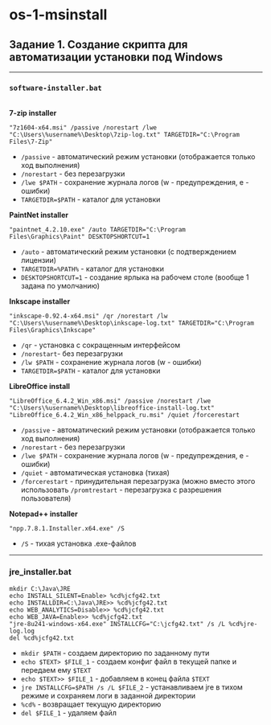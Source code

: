 # os-1-msinstall
## Задание 1. Создание скрипта для автоматизации установки под Windows
---
### `software-installer.bat`
\
__7-zip installer__
```shell
"7z1604-x64.msi" /passive /norestart /lwe "C:\Users\%username%\Desktop\7zip-log.txt" TARGETDIR="C:\Program Files\7-Zip"
```
- `/passive` - автоматический режим установки (отображается только ход выполнения)
- `/norestart` - без перезагрузки
- `/lwe $PATH` - сохранение журнала логов (w - предупреждения, e - ошибки)
- `TARGETDIR=$PATH` - каталог для установки

__PaintNet installer__
```shell
"paintnet_4.2.10.exe" /auto TARGETDIR="C:\Program Files\Graphics\Paint" DESKTOPSHORTCUT=1
```
- `/auto` - автоматический режим установки (с подтверждением лицензии)
- `TARGETDIR=%PATH%` - каталог для установки
- `DESKTOPSHORTCUT=1` - создание ярлыка на рабочем столе (вообще 1 задана по умолчанию)

__Inkscape installer__
```shell
"inkscape-0.92.4-x64.msi" /qr /norestart /lw "C:\Users\%username%\Desktop\inkscape-log.txt" TARGETDIR="C:\Program Files\Graphics\Inkscape"
```
- `/qr` - установка с сокращенным интерфейсом
- `/norestart`- без перезагрузки
- `/lw $PATH` - сохранение журнала логов (w - ошибки)
- `TARGETDIR=$PATH` - каталог для установки

__LibreOffice install__
```shell
"LibreOffice_6.4.2_Win_x86.msi" /passive /norestart /lwe "C:\Users\%username%\Desktop\libreoffice-install-log.txt"
"LibreOffice_6.4.2_Win_x86_helppack_ru.msi" /quiet /forcerestart
```
- `/passive` - автоматический режим установки (отображается только ход выполнения)
- `/norestart` - без перезагрузки
- `/lwe $PATH` - сохранение журнала логов (w - предупреждения, e - ошибки)
- `/quiet` - автоматическая установка (тихая)
- `/forcerestart` - принудительная перезагрузка (можно вместо этого использовать `/promtrestart` - перезагрузка с разрешения пользователя)

__Notepad++ installer__
```shell
"npp.7.8.1.Installer.x64.exe" /S
```
- `/S` - тихая установка .exe-файлов
---
### jre_installer.bat
```shell
mkdir C:\Java\JRE
echo INSTALL_SILENT=Enable> %cd%jcfg42.txt
echo INSTALLDIR=C:\Java\JRE>> %cd%jcfg42.txt
echo WEB_ANALYTICS=Disable>> %cd%jcfg42.txt
echo WEB_JAVA=Enable>> %cd%jcfg42.txt
"jre-8u241-windows-x64.exe" INSTALLCFG="C:\jcfg42.txt" /s /L %cd%jre-log.log
del %cd%jcfg42.txt
```
- `mkdir $PATH` - создаем директорию  по заданному пути
- `echo $TEXT> $FILE_1` - создаем конфиг файл в текущей папке и передаем ему `$TEXT`
- `echo $TEXT>> $FILE_1` - добавляем в конец файла `$TEXT`
- `jre INSTALLCFG=$PATH /s /L $FILE_2` - устанавливаем jre в тихом режиме и сохраняем логи в заданной директории
- `%cd%` - возвращает текущую директорию
- `del $FILE_1` - удаляем файл

